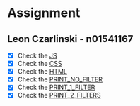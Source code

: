 # Assignment

## Leon Czarlinski - n01541167

- [X] Check the [JS](assignment.js)
- [X] Check the [CSS](assignment.css)
- [X] Check the [HTML](assignment.htmll)
- [X] Check the [PRINT_NO_FILTER](assignment-output.png)
- [X] Check the [PRINT_1_FILTER](assignment-output2.png)
- [X] Check the [PRINT_2_FILTERS](assignment-output3.png)